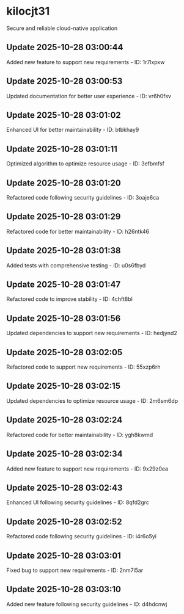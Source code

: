 # kilocjt31
Secure and reliable cloud-native application

## Update 2025-10-28 03:00:44
Added new feature to support new requirements - ID: 1r7lxpxw


## Update 2025-10-28 03:00:53
Updated documentation for better user experience - ID: vr6h0fsv


## Update 2025-10-28 03:01:02
Enhanced UI for better maintainability - ID: btbkhay9


## Update 2025-10-28 03:01:11
Optimized algorithm to optimize resource usage - ID: 3efbmfsf


## Update 2025-10-28 03:01:20
Refactored code following security guidelines - ID: 3oaje6ca


## Update 2025-10-28 03:01:29
Refactored code for better maintainability - ID: h26ntk46


## Update 2025-10-28 03:01:38
Added tests with comprehensive testing - ID: u0s6fbyd


## Update 2025-10-28 03:01:47
Refactored code to improve stability - ID: 4chft8bl


## Update 2025-10-28 03:01:56
Updated dependencies to support new requirements - ID: hedjynd2


## Update 2025-10-28 03:02:05
Refactored code to support new requirements - ID: 55xzp6rh


## Update 2025-10-28 03:02:15
Updated dependencies to optimize resource usage - ID: 2m6sm6dp


## Update 2025-10-28 03:02:24
Refactored code for better maintainability - ID: ygh8kwmd


## Update 2025-10-28 03:02:34
Added new feature to support new requirements - ID: 9x29z0ea


## Update 2025-10-28 03:02:43
Enhanced UI following security guidelines - ID: 8qfd2grc


## Update 2025-10-28 03:02:52
Refactored code following security guidelines - ID: i4r6o5yi


## Update 2025-10-28 03:03:01
Fixed bug to support new requirements - ID: 2nm7i5ar


## Update 2025-10-28 03:03:10
Added new feature following security guidelines - ID: d4hdcnwj

